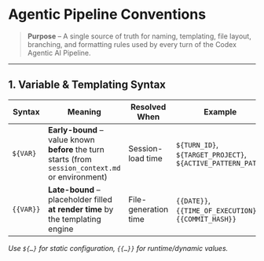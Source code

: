 # Agentic Pipeline Conventions

> **Purpose** – A single source of truth for naming, templating, file layout, branching, and formatting rules used by every turn of the Codex Agentic AI Pipeline.

---

## 1. Variable & Templating Syntax

| Syntax | Meaning | Resolved When | Example |
|--------|---------|---------------|---------|
| `${VAR}` | **Early-bound** – value known **before** the turn starts (from `session_context.md` or environment) | Session-load time | `${TURN_ID}`, `${TARGET_PROJECT}`, `${ACTIVE_PATTERN_PATH}` |
| `{{VAR}}` | **Late-bound** – placeholder filled **at render time** by the templating engine | File-generation time | `{{DATE}}`, `{{TIME_OF_EXECUTION}}`, `{{COMMIT_HASH}}` |

*Use `${…}` for static configuration, `{{…}}` for runtime/dynamic values.*
